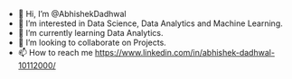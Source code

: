 - 👋 Hi, I’m @AbhishekDadhwal
- 👀 I’m interested in Data Science, Data Analytics and Machine Learning.
- 🌱 I’m currently learning Data Analytics.
- 💞️ I’m looking to collaborate on Projects.
- 📫 How to reach me https://www.linkedin.com/in/abhishek-dadhwal-10112000/

<!---
AbhishekDadhwal/AbhishekDadhwal is a ✨ special ✨ repository because its `README.md` (this file) appears on your GitHub profile.
You can click the Preview link to take a look at your changes.
--->
